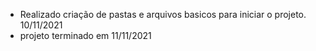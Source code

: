 - Realizado criação de pastas e arquivos basicos para iniciar o projeto. 10/11/2021
- projeto terminado em 11/11/2021